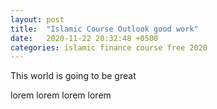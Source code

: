 ```yaml
---
layout: post
title:  "Islamic Course Outlook good work"
date:   2020-11-22 20:32:48 +0500
categories: islamic finance course free 2020
---
```

This world is going to be great

lorem 
lorem
lorem
lorem